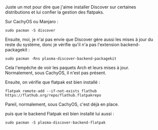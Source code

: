 Juste un mot pour dire que j'aime installer Discover sur certaines distributions et lui confier la gestion des flatpaks.

Sur CachyOS ou Manjaro :
```
sudo pacman -S discover
```

Ensuite, moi, je n'ai pas envie que Discover gère aussi les mises à jour du reste du système, donc je vérifie qu'il n'a pas l'extension backend-packagekit :

```
sudo pacman -Rns plasma-discover-backend-packagekit
```
Cela l'empêche de voir les paquets Arch et leurs mises à jour. Normalement, sous CachyOS, il n'est pas présent.

Ensuite, on vérifie que flatpak est bien installé :
```
flatpak remote-add --if-not-exists flathub https://flathub.org/repo/flathub.flatpakrepo
```
Pareil, normalement, sous CachyOS, c'est déjà en place.


puis que le backend Flatpak est bien installé lui aussi :
```
sudo pacman -S plasma-discover-backend-flatpak
```
